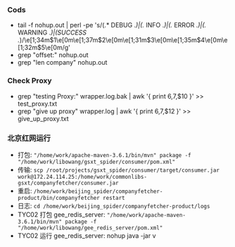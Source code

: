 ### Cods
- tail -f nohup.out | perl -pe 's/(.* DEBUG .*)|(.* INFO .*)|(.* ERROR .*)|(.* WARNING .*)|(SUCCESS .*)/\e[1;34m$1\e[0m\e[1;37m$2\e[0m\e[1;31m$3\e[0m\e[1;35m$4\e[0m\e[1;32m$5\e[0m/g'
- grep "offset:" nohup.out
- grep "len company" nohup.out

### Check Proxy
- grep "testing Proxy:" wrapper.log.bak | awk '{ print $6,$7,$10 }' >> test_proxy.txt
- grep "give up proxy" wrapper.log | awk '{ print $6,$7,$12 }' >> give_up_proxy.txt

### 北京红网运行
- 打包: `"/home/work/apache-maven-3.6.1/bin/mvn" package -f "/home/work/libowang/gsxt_spider/consumer/pom.xml"`
- 传输: `scp /root/projects/gsxt_spider/consumer/target/consumer.jar work@172.24.114.25:/home/work/commonlibs-gsxt/companyfetcher/consumer.jar`
- 重启: `/home/work/beijing_spider/companyfetcher-product/bin/companyfetcher restart`
- 日志: `cd /home/work/beijing_spider/companyfetcher-product/logs`
- TYC02 打包 gee_redis_server: `"/home/work/apache-maven-3.6.1/bin/mvn" package -f "/home/work/libowang/gee_redis_server/pom.xml"`
- TYC02 运行 gee_redis_server: nohup java -jar v